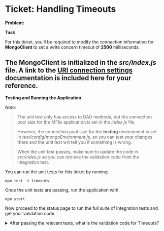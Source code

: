 Ticket: Handling Timeouts
=========================

**Problem:**

**Task**

For this ticket, you'll be required to modify the connection information for **MongoClient** to set a write concern timeout of **2500** milliseconds.

The **MongoClient** is initialized in the _src/index.js_ file. A link to the [URI connection settings](http://mongodb.github.io/node-mongodb-native/2.1/reference/connecting/connection-settings/) documentation is included here for your reference.
---

**Testing and Running the Application**

_Note:_

> The unit test only has access to DAO methods, but the connection pool size for the MFlix application is set in the _index.js_ file.
>
> However, the connection pool size for the **testing** environment is set in _test/config/mongoEnvironment.js_, so you can test your changes there and the unit test will tell you if something is wrong.
>
> When the unit test passes, make sure to update the code in _src/index.js_ so you can retrieve the validation code from the integration test.

You can run the unit tests for this ticket by running:

```
npm test -t timeouts
```

Once the unit tests are passing, run the application with:

```
npm start
```

Now proceed to the status page to run the full suite of integration tests and get your validation code.

<details> 
  <summary>After passing the relevant tests, what is the validation code for Timeouts?</summary>
   Answer: 5addf035498efdeb55e90b01
</details>